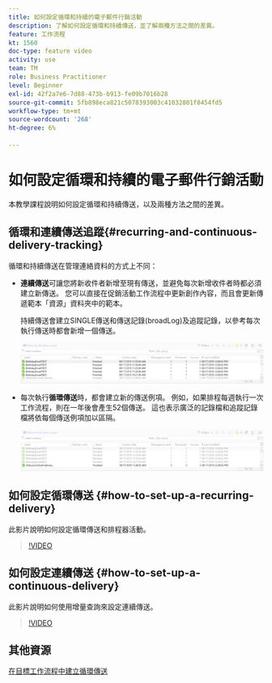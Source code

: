 ```yaml
---
title: 如何設定循環和持續的電子郵件行銷活動
description: 了解如何設定循環和持續傳送，並了解兩種方法之間的差異。
feature: 工作流程
kt: 1560
doc-type: feature video
activity: use
team: TM
role: Business Practitioner
level: Beginner
exl-id: 42f2a7e6-7d88-473b-b913-fe09b7016b28
source-git-commit: 5fb898eca821c5078393003c41032801f8454fd5
workflow-type: tm+mt
source-wordcount: '268'
ht-degree: 6%

---
```


# 如何設定循環和持續的電子郵件行銷活動

本教學課程說明如何設定循環和持續傳送，以及兩種方法之間的差異。

## 循環和連續傳送追蹤{#recurring-and-continuous-delivery-tracking}

循環和持續傳送在管理連絡資料的方式上不同：

* **連續傳送**&#x200B;可讓您將新收件者新增至現有傳送，並避免每次新增收件者時都必須建立新傳送。 您可以直接在促銷活動工作流程中更新創作內容，而且會更新傳遞範本「資源」資料夾中的範本。

   持續傳送會建立SINGLE傳送和傳送記錄(broadLog)及追蹤記錄，以參考每次執行傳送時都會新增一個傳送。

   ![持續傳遞](/help/assets/delivery_continuous.jpg)

* 每次執行&#x200B;**循環傳送**&#x200B;時，都會建立新的傳送例項。 例如，如果排程每週執行一次工作流程，則在一年後會產生52個傳送。 這也表示廣泛的記錄檔和追蹤記錄檔將依每個傳送例項加以區隔。

   ![循環傳送](/help/assets/delivery_recurring.jpg)

## 如何設定循環傳送 {#how-to-set-up-a-recurring-delivery}

此影片說明如何設定循環傳送和排程器活動。

>[!VIDEO](https://video.tv.adobe.com/v/25040?quality=12)

## 如何設定連續傳送 {#how-to-set-up-a-continuous-delivery}

此影片說明如何使用增量查詢來設定連續傳送。

>[!VIDEO](https://video.tv.adobe.com/v/25039?quality=12)

## 其他資源

[在目標工作流程中建立循環傳送](https://experienceleague.adobe.com/docs/campaign-classic/using/automating-with-workflows/use-cases/deliveries/sending-a-birthday-email.html?lang=en#creating-a-recurring-delivery-in-a-targeting-workflow)
